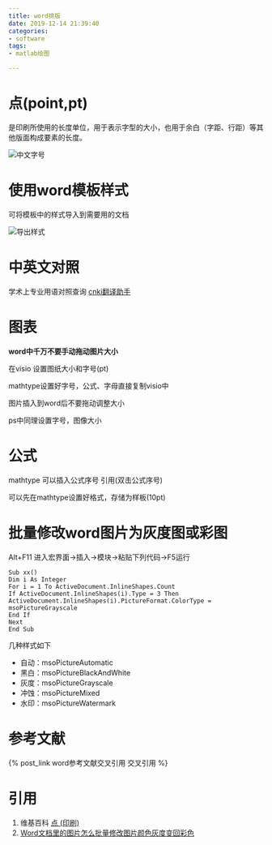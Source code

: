 ```yaml
---
title: word排版
date: 2019-12-14 21:39:40
categories:
- software
tags:
- matlab绘图

---
```


# 点(point,pt)
是印刷所使用的长度单位，用于表示字型的大小，也用于余白（字距、行距）等其他版面构成要素的长度。

![中文字号](中文字号.png)



	
# 使用word模板样式
可将模板中的样式导入到需要用的文档

![导出样式](导出样式.png)
# 中英文对照
学术上专业用语对照查询
[cnki翻译助手](http://dict.cnki.net/dict_result.aspx)
# 图表
**word中千万不要手动拖动图片大小**

在visio 设置图纸大小和字号(pt)

mathtype设置好字号，公式、字母直接复制visio中

图片插入到word后不要拖动调整大小

ps中同理设置字号，图像大小
# 公式
mathtype 可以插入公式序号 引用(双击公式序号) 

可以先在mathtype设置好格式，存储为样板(10pt)

# 批量修改word图片为灰度图或彩图
Alt+F11 进入宏界面->插入->模块->粘贴下列代码->F5运行

    Sub xx()
    Dim i As Integer
    For i = 1 To ActiveDocument.InlineShapes.Count
    If ActiveDocument.InlineShapes(i).Type = 3 Then
    ActiveDocument.InlineShapes(i).PictureFormat.ColorType = msoPictureGrayscale
    End If
    Next
    End Sub

几种样式如下
- 自动：msoPictureAutomatic
- 黑白：msoPictureBlackAndWhite
- 灰度：msoPictureGrayscale
- 冲蚀：msoPictureMixed
- 水印：msoPictureWatermark

# 参考文献 

{% post_link word参考文献交叉引用 交叉引用 %}

# 引用
1. 维基百科 [点 (印刷)](https://zh.wikipedia.org/wiki/%E9%BB%9E_(%E5%8D%B0%E5%88%B7))
2. [Word文档里的图片怎么批量修改图片颜色灰度变回彩色](https://wenwen.sogou.com/z/q807873456.htm)